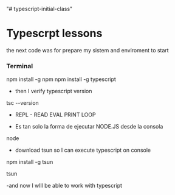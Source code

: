 "# typescript-initial-class"

# Typescrpt lessons

the next code was for prepare my sistem and enviroment to start

### Terminal

npm install -g npm
npm install -g typescript

- then I verify typescript version

tsc --version

<!-- node: al escribir node podemos ejecutar node desde consola -->

- REPL - READ EVAL PRINT LOOP

* Es tan solo la forma de ejecutar NODE.JS desde la consola

node

- download tsun so I can execute typescript on console
<!-- se encarga de ejecutar typescript en lugar de javascript-->

npm install -g tsun

tsun

-and now I wlll be able to work with typescript
